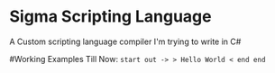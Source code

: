 # Sigma Scripting Language
A Custom scripting language compiler I'm trying to write in C#

#Working Examples Till Now:
`start
    out -> > Hello World < end
 end
 `
